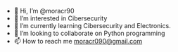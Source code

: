 - 👋 Hi, I’m @moracr90
- 👀 I’m interested in Cibersecurity
- 🌱 I’m currently learning Cibersecurity and Electronics.
- 💞️ I’m looking to collaborate on Python programming
- 📫 How to reach me moracr090@gmail.com

<!---
moracr90/moracr90 is a ✨ special ✨ repository because its `README.md` (this file) appears on your GitHub profile.
You can click the Preview link to take a look at your changes.
--->
